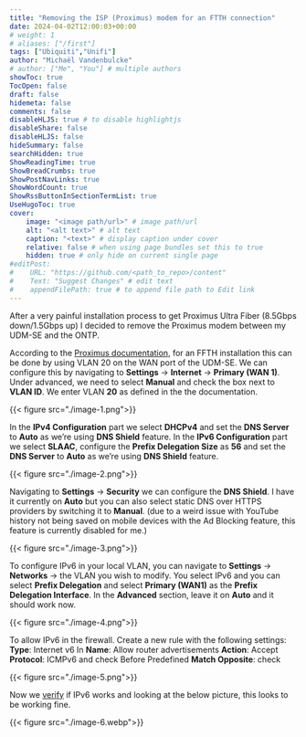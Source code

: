 ```yaml
---
title: "Removing the ISP (Proximus) modem for an FTTH connection"
date: 2024-04-02T12:00:03+00:00
# weight: 1
# aliases: ["/first"]
tags: ["Ubiquiti","Unifi"]
author: "Michaël Vandenbulcke"
# author: ["Me", "You"] # multiple authors
showToc: true
TocOpen: false
draft: false
hidemeta: false
comments: false
disableHLJS: true # to disable highlightjs
disableShare: false
disableHLJS: false
hideSummary: false
searchHidden: true
ShowReadingTime: true
ShowBreadCrumbs: true
ShowPostNavLinks: true
ShowWordCount: true
ShowRssButtonInSectionTermList: true
UseHugoToc: true
cover:
    image: "<image path/url>" # image path/url
    alt: "<alt text>" # alt text
    caption: "<text>" # display caption under cover
    relative: false # when using page bundles set this to true
    hidden: true # only hide on current single page
#editPost:
#    URL: "https://github.com/<path_to_repo>/content"
#    Text: "Suggest Changes" # edit text
#    appendFilePath: true # to append file path to Edit link
---
```

After a very painful installation process to get Proximus Ultra Fiber (8.5Gbps down/1.5Gbps up) I decided to remove the Proximus modem between my UDM-SE and the ONTP.

According to the [Proximus documentation](https://www.proximus.be/support/en/id_sfaqr_router_install/personal/support/internet/internet-at-home/advanced-settings/configure-your-private-router-as-a-wireless-router.html), for an FFTH installation this can be done by using VLAN 20 on the WAN port of the UDM-SE. We can configure this by navigating to **Settings** -> **Internet** -> **Primary (WAN 1)**. Under advanced, we need to select **Manual** and check the box next to **VLAN ID**. We enter VLAN **20** as defined in the the documentation.

{{< figure src="./image-1.png">}}

In the **IPv4 Configuration** part we select **DHCPv4** and set the **DNS Server** to **Auto** as we’re using **DNS Shield** feature.
In the **IPv6 Configuration** part we select **SLAAC**, configure the **Prefix Delegation Size** as **56** and set the **DNS Server** to **Auto** as we’re using **DNS Shield** feature.

{{< figure src="./image-2.png">}}

Navigating to **Settings** -> **Security** we can configure the **DNS Shield**. I have it currently on **Auto** but you can also select static DNS over HTTPS providers by switching it to **Manual**. (due to a weird issue with YouTube history not being saved on mobile devices with the Ad Blocking feature, this feature is currently disabled for me.)

{{< figure src="./image-3.png">}}

To configure IPv6 in your local VLAN, you can navigate to **Settings** -> **Networks** -> the VLAN you wish to modify. You select IPv6 and you can select **Prefix Delegation** and select **Primary (WAN1)** as the **Prefix Delegation Interface**. In the **Advanced** section, leave it on **Auto** and it should work now.

{{< figure src="./image-4.png">}}

To allow IPv6 in the firewall. Create a new rule with the following settings:
**Type**: Internet v6 In
**Name**: Allow router advertisements
**Action**: Accept
**Protocol**: ICMPv6 and check Before Predefined
**Match Opposite**: check

{{< figure src="./image-5.png">}}

Now we [verify](https://test-ipv6.com/mirrors.html.en_US) if IPv6 works and looking at the below picture, this looks to be working fine.

{{< figure src="./image-6.webp">}}